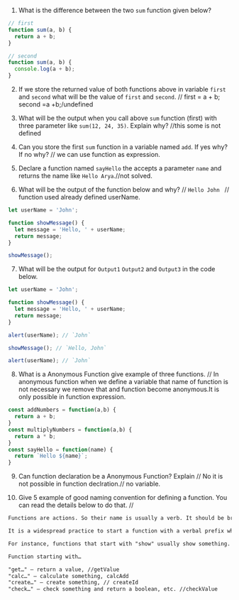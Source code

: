 1. What is the difference between the two `sum` function given below?

```js
// first
function sum(a, b) {
  return a + b;
}

// second
function sum(a, b) {
  console.log(a + b);
}

```
2. If we store the returned value of both functions above in variable `first` and `second` what will be the value of `first` and `second`. // first = a + b; second =a +b;/undefined

3. What will be the output when you call above `sum` function (first) with three parameter like `sum(12, 24, 35)`. Explain why? //this some is not defined

4. Can you store the first `sum` function in a variable named `add`. If yes why? If no why? // we can use function as expression.

5. Declare a function named `sayHello` the accepts a parameter `name` and returns the name like `Hello Arya`.//not solved.

6. What will be the output of the function below and why? // `Hello John ` // function used already defined userName.

```js
let userName = 'John';

function showMessage() {
  let message = 'Hello, ' + userName;
  return message;
}

showMessage();
```

7. What will be the output for `Output1` `Output2` and `Output3` in the code below.

```js
let userName = 'John';

function showMessage() {
  let message = 'Hello, ' + userName;
  return message;
}

alert(userName); // `John`

showMessage(); // `Hello, John` 

alert(userName); // `John`
```

8. What is a Anonymous Function give example of three functions. // In anonymous function when we define a variable that name of function is not necessary we remove that and function become anonymous.It is only possible in function expression.
```js
const addNumbers = function(a,b) {
  return a + b;
}
const multiplyNumbers = function(a,b) {
  return a * b;
}
const sayHello = function(name) {
  return `Hello ${name}`;
}
```

9. Can function declaration be a Anonymous Function? Explain // No it is not possible in function declration.// no variable.

10. Give 5 example of good naming convention for defining a function. You can read the details below to do that. // 

```md
Functions are actions. So their name is usually a verb. It should be brief, as accurate as possible and describe what the function does, so that someone reading the code gets an indication of what the function does.

It is a widespread practice to start a function with a verbal prefix which vaguely describes the action. There must be an agreement within the team on the meaning of the prefixes.

For instance, functions that start with "show" usually show something.

Function starting with…

"get…" – return a value, //getValue
"calc…" – calculate something, calcAdd
"create…" – create something, // createId
"check…" – check something and return a boolean, etc. //checkValue
```
